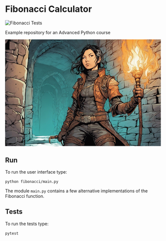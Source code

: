# Fibonacci Calculator

![Fibonacci Tests](https://github.com/krother/fibonacci/workflows/run_tests/badge.svg)

Example repository for an Advanced Python course

![dungeon image](title.png)

## Run

To run the user interface type:

    python fibonacci/main.py

The module ``main.py`` contains a few alternative implementations of the Fibonacci function.

## Tests

To run the tests type:

    pytest
